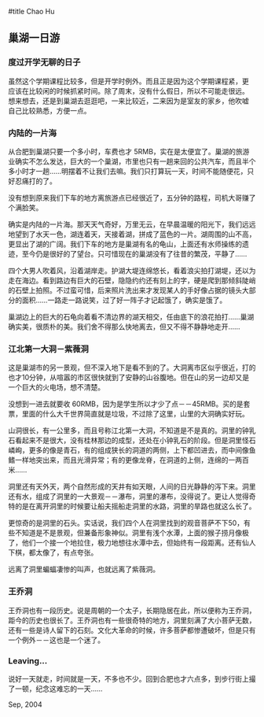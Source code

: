 
#title Chao Hu

## 巢湖一日游


### 度过开学无聊的日子

虽然这个学期课程比较多，但是开学时例外。而且正是因为这个学期课程紧，更
应该在比较闲的时候抓紧时间。除了周末，没有什么假日，所以不可能走很远。
想来想去，还是到巢湖去逛逛吧，一来比较近，二来因为是室友的家乡，他吹嘘
自己比较熟悉，方便一点。


### 内陆的一片海

从合肥到巢湖只要一个多小时，车费也才 5RMB，实在是太便宜了。巢湖的旅游业确实不怎么发达，巨大的一个巢湖，市里也只有一趟来回的公共汽车，而且半个多小时才一趟……明摆着不让我们去嘛。我们只打算玩一天，时间不能随便花，只好忍痛打的了。

没有想到原来我们下车的地方离旅游点已经很近了，五分钟的路程，司机大哥赚了个满脸笑。

确实是内陆的一片海。那天天气奇好，万里无云，在早晨温暖的阳光下，我们远远地望到了水天一色，湖连着天，天接着湖，拼成了蓝色的一片。湖周围的山不高，更显出了湖的广阔。我们下车的地方是巢湖有名的龟山，上面还有水师操练的遗迹，至今仍是很好的了望台。只可惜现在的巢湖没有了往昔的繁茂，平静了……  

四个大男人吹着风，沿着湖岸走。护湖大堤连绵悠长，看着浪尖拍打湖堤，还以为走在海边。看到路边有巨大的石壁，隐隐约约还有刻上的字，硬是爬到那倾斜陡峭的石壁上拍照。不过蛮可惜，后来照片洗出来才发现某人的手好像占据的镜头大部分的面积……一路走一路说笑，过了好一阵子才记起饿了，确实是饿了。

巢湖边上的巨大的石龟向着看不清边界的湖天相交，任由底下的浪花拍打……巢湖确实美，很质朴的美。我们舍不得那么快地离去，但又不得不静静地走开…… 


### 江北第一大洞－紫薇洞

这是巢湖市的另一景观，但不深入地下是看不到的了。大洞离市区似乎很近，打的也才10分钟，从喧嚣的市区很快就到了安静的山谷腹地。但在山的另一边却又是一个巨大的火电场，想不清楚。 

没想到一进去就要收 60RMB，因为是学生所以才少了点－－45RMB。买的是套票，里面的什么大千世界简直就是垃圾，不过除了这里，山里的大洞确实好玩。 

山洞很长，有一公里多，而且号称江北第一大洞，不知道是不是真的。洞里的钟乳石看起来不是很大，没有桂林那边的成型，还处在小钟乳石的阶段。但是洞里怪石嶙峋，更多的像是青石，有的组成狭长的洞道的两侧，上下都凹进去，而中间像鱼鳍一样地突出来，而且光滑异常；有的更像龙脊，在洞道的上侧，连绵的一两百米…… 

洞里还有天外天，两个自然形成的天井有如天眼，人间的日光静静的泻下来。洞里还有水，组成了洞里的一大景观－－瀑布，洞里的瀑布，没得说了。更让人觉得奇特的是在离开洞里的时候要让船夫摇船走洞里的水路，洞里的旱路也就这么长了。 

更惊奇的是洞里的石头。实话说，我们四个人在洞里找到的观音菩萨不下50，有些不知道是不是景观，但兼备形象神似。洞里有浅个水潭，上面的猴子捞月像极了，他们一个接一个地拉住，极力地想往水潭中去，但始终有一段距离。还有仙人下棋，都太像了，有点夸张。 

远离了洞里蝙蝠凄惨的叫声，也就远离了紫薇洞。


### 王乔洞

王乔洞也有一段历史。说是周朝的一个太子，长期隐居在此，所以便称为王乔洞，距今的历史也很长了。王乔洞也有一些很奇特的地方，洞里刻满了大小菩萨无数，还有一些是诗人留下的石刻。文化大革命的时候，许多菩萨都惨遭破坏，但是只有一个例外－－这也是一个迷了。 

### Leaving...

说好一天就走，时间就是一天，不多也不少。回到合肥也才六点多，到步行街上撮了一顿，纪念这难忘的一天…… 
 

Sep, 2004
